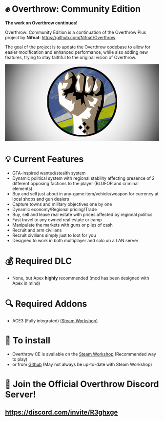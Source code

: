 
# ✊ Overthrow: Community Edition
**The work on Overthrow continues!**

Overthrow: Community Edition is a continuation of the Overthrow Plus project by **Nifnat**: https://github.com/Nifnat/Overthrow

The goal of the project is to update the Overthrow codebase to allow for easier modification and enhanced performance, while also adding new features, trying to stay faithful to the original vision of Overthrow.

![image](https://raw.githubusercontent.com/rekterakathom/Overthrow/master/addons/overthrow_main/campaign/OTCE-splash.jpg)

# 💡 Current Features
* GTA-inspired wanted/stealth system
* Dynamic political system with regional stability affecting presence of 2 different opposing factions to the player (BLUFOR and criminal elements)
* Buy and sell just about in any-game item/vehicle/weapon for currency at local shops and gun dealers
* Capture towns and military objectives one by one
* Dynamic economy/Regional pricing/Trade
* Buy, sell and lease real estate with prices affected by regional politics
* Fast travel to any owned real estate or camp
* Manipulate the markets with guns or piles of cash
* Recruit and arm civilians
* Recruit civilians simply just to loot for you
* Designed to work in both multiplayer and solo on a LAN server

# 💰 Required DLC
* None, but Apex **highly** recommended (mod has been designed with Apex in mind)

# 🔍 Required Addons
* ACE3 (Fully integrated) [(Steam Workshop)](https://steamcommunity.com/sharedfiles/filedetails/?id=463939057)

# 🔨 To install
* Overthrow CE is available on the [Steam Workshop](https://steamcommunity.com/sharedfiles/filedetails/?id=2824471652) (Recommended way to play)
* or from [Github](https://github.com/rekterakathom/Overthrow/releases) (May not always be up-to-date with Steam Workshop)

# 💬 Join the Official Overthrow Discord Server!
## https://discord.com/invite/R3ghxge
